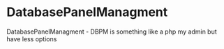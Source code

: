 # DatabasePanelManagment

DatabasePanelManagment - DBPM is something like a php my admin but have less options
